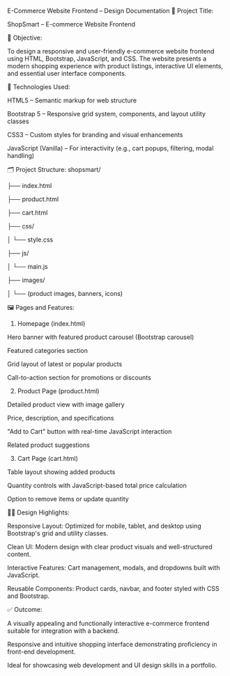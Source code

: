 E-Commerce Website Frontend – Design Documentation
📌 Project Title:

ShopSmart – E-commerce Website Frontend

🎯 Objective:

To design a responsive and user-friendly e-commerce website frontend using HTML, Bootstrap, JavaScript, and CSS. The website presents a modern shopping experience with product listings, interactive UI elements, and essential user interface components.

🧱 Technologies Used:

HTML5 – Semantic markup for web structure

Bootstrap 5 – Responsive grid system, components, and layout utility classes

CSS3 – Custom styles for branding and visual enhancements

JavaScript (Vanilla) – For interactivity (e.g., cart popups, filtering, modal handling)

🗂️ Project Structure:
shopsmart/

├── index.html

├── product.html

├── cart.html

├── css/

│   └── style.css

├── js/

│   └── main.js

├── images/

│   └── (product images, banners, icons)

🖼️ Pages and Features:
1. Homepage (index.html)

Hero banner with featured product carousel (Bootstrap carousel)

Featured categories section

Grid layout of latest or popular products

Call-to-action section for promotions or discounts

2. Product Page (product.html)

Detailed product view with image gallery

Price, description, and specifications

"Add to Cart" button with real-time JavaScript interaction

Related product suggestions

3. Cart Page (cart.html)

Table layout showing added products

Quantity controls with JavaScript-based total price calculation

Option to remove items or update quantity

🧑‍💻 Design Highlights:

Responsive Layout: Optimized for mobile, tablet, and desktop using Bootstrap's grid and utility classes.

Clean UI: Modern design with clear product visuals and well-structured content.

Interactive Features: Cart management, modals, and dropdowns built with JavaScript.

Reusable Components: Product cards, navbar, and footer styled with CSS and Bootstrap.

✅ Outcome:

A visually appealing and functionally interactive e-commerce frontend suitable for integration with a backend.

Responsive and intuitive shopping interface demonstrating proficiency in front-end development.

Ideal for showcasing web development and UI design skills in a portfolio.
